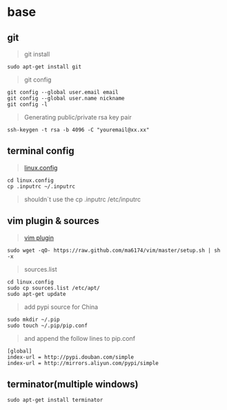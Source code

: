 # base

## git
>git install
```
sudo apt-get install git
```
>git config
```
git config --global user.email email
git config --global user.name nickname
git config -l
```
>Generating public/private rsa key pair
```
ssh-keygen -t rsa -b 4096 -C "youremail@xx.xx"
```

## terminal config
>[linux.config](https://github.com/wxcsdb88/linux.config)
```
cd linux.config
cp .inputrc ~/.inputrc
```
>shouldn`t use the cp .inputrc /etc/inputrc

## vim plugin & sources
>[vim plugin](https://github.com/ma6174/vim)
```
sudo wget -qO- https://raw.github.com/ma6174/vim/master/setup.sh | sh -x
```
>sources.list
```
cd linux.config
sudo cp sources.list /etc/apt/
sudo apt-get update
```
>add pypi source for China
```
sudo mkdir ~/.pip 
sudo touch ~/.pip/pip.conf
```
>and append the follow lines to pip.conf
```
[global]
index-url = http://pypi.douban.com/simple
index-url = http://mirrors.aliyun.com/pypi/simple
```

## terminator(multiple windows)
```
sudo apt-get install terminator
```
